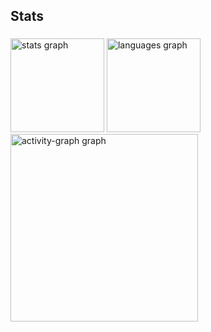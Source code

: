 <h2 align="left">Stats</h2>

###

<div align="left">
  <img src="https://github-readme-stats.vercel.app/api?username=andreverardo&hide_title=false&hide_rank=false&show_icons=true&include_all_commits=true&count_private=true&disable_animations=false&theme=discord_old_blurple&locale=en&hide_border=false&order=1" height="150" alt="stats graph"  />
  <img src="https://github-readme-stats.vercel.app/api/top-langs?username=andreverardo&locale=en&hide_title=false&layout=compact&card_width=320&langs_count=5&theme=discord_old_blurple&hide_border=true&order=2" height="150" alt="languages graph"  />
  <img src="https://github-readme-activity-graph.vercel.app/graph?username=andreverardo&radius=16&theme=github-dark-dimmed&area=true&order=5" height="300" alt="activity-graph graph"  />
</div>

###
